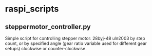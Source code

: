 # raspi_scripts

steppermotor_controller.py
---
Simple script for controlling stepper motor: 28byj-48 uln2003
by step count, or by specified angle (gear ratio variable used for different gear setups) clockwise or counter-clockwise.
